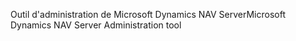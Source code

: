 <span data-ttu-id="5a214-101">Outil d'administration de Microsoft Dynamics NAV Server</span><span class="sxs-lookup"><span data-stu-id="5a214-101">Microsoft Dynamics NAV Server Administration tool</span></span>